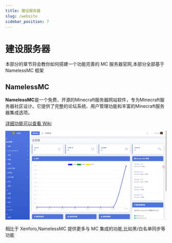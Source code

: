 ```yaml
---
title: 建设服务器
slug: /website
sidebar_position: 7
---
```


# 建设服务器

本部分的章节将会教你如何搭建一个功能完善的 MC 服务器官网,本部分全部基于 NamelessMC 框架

## NamelessMC

**NamelessMC**是一个免费、开源的Minecraft服务器网站软件，专为Minecraft服务器社区设计。它提供了完整的论坛系统、用户管理功能和丰富的Minecraft服务器集成选项。

[详细功能可以查看 Wiki](https://docs.namelessmc.com/en/home)

![](_images/img_7.png)

相比于 Xenforo,NamelessMC 提供更多与 MC 集成的功能,比如黑/白名单同步等功能